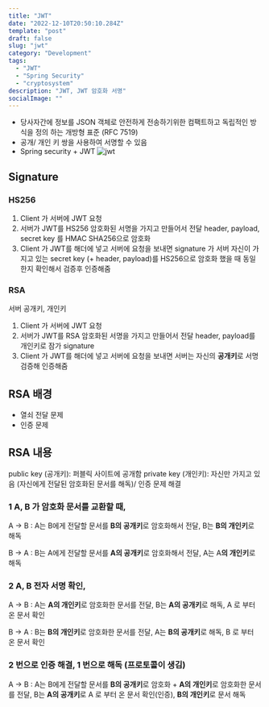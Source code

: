 ```yaml
---
title: "JWT"
date: "2022-12-10T20:50:10.284Z"
template: "post"
draft: false
slug: "jwt"
category: "Development"
tags:
  - "JWT"
  - "Spring Security"
  - "cryptosystem"
description: "JWT, JWT 암호화 서명"
socialImage: ""
---
```


- 당사자간에 정보를 JSON 객체로 안전하게 전송하기위한 컴팩트하고 독립적인 방식을 정의 하는 개방형 표준 (RFC 7519)
- 공개/ 개인 키 쌍을 사용하여 서명할 수 있음
- Spring security + JWT
    ![jwt](/media/jwt1.jpg)

## Signature

### HS256

1. Client 가 서버에 JWT 요청
2. 서버가 JWT를 HS256 암호화된 서명을 가지고 만들어서 전달
header, payload, secret key 를 HMAC SHA256으로 암호화
3. Client 가 JWT를 해더에 넣고 서버에 요청을 보내면 signature 가 서버 자신이 가지고 있는 secret key (+ header, payload)를 HS256으로 암호화 했을 때 동일한지 확인해서 검증후 인증해줌

### RSA

서버 공개키, 개인키

1. Client 가 서버에 JWT 요청
2. 서버가 JWT를 RSA 암호화된 서명을 가지고 만들어서 전달
header, payload를 개인키로 잠가 signature
3. Client 가 JWT를 해더에 넣고 서버에 요청을 보내면 서버는 자신의 **공개키**로 서명검증해 인증해줌


## RSA 배경
- 열쇠 전달 문제
- 인증 문제

## RSA 내용
public key (공개키): 퍼블릭 사이트에 공개함
private key (개인키): 자신만 가지고 있음 (자신에게 전달된 암호화된 문서를 해독)/ 인증 문제 해결

### 1 A, B 가 **암호화** 문서를 교환할 때,

A → B : A는 B에게 전달할 문서를 **B의 공개키**로 암호화해서 전달, B는 **B의 개인키**로 해독

B → A : B는 A에게 전달할 문서를 **A의 공개키**로 암호화해서 전달, A는 A**의 개인키**로 해독

### 2 A, B **전자 서명** 확인,

A → B : A는 **A의 개인키**로 암호화한 문서를 전달, B는 **A의 공개키**로 해독, A 로 부터 온 문서 확인

B → A : B는 **B의 개인키**로 암호화한 문서를 전달, A는 **B의 공개키**로 해독, B 로 부터 온 문서 확인

### 2 번으로 인증 해결, 1 번으로 해독 (프로토콜이 생김)

A → B : A는 B에게 전달할 문서를 **B의 공개키**로 암호화 + **A의 개인키**로 암호화한 문서를 전달, B는 **A의 공개키**로 A 로 부터 온 문서 확인(인증), **B의 개인키**로 문서 해독